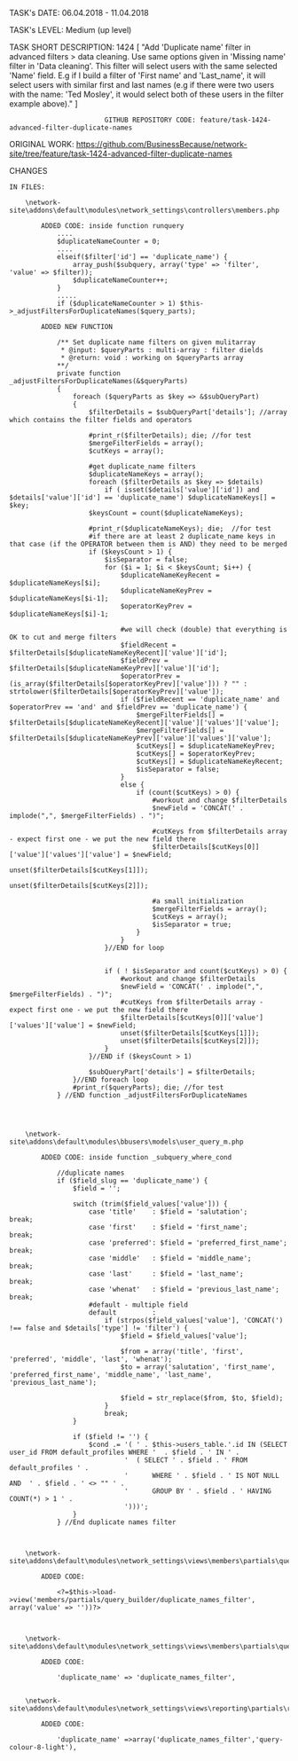 TASK's DATE: 06.04.2018 - 11.04.2018 

TASK's LEVEL: Medium (up level)

TASK SHORT DESCRIPTION: 1424 [
								"Add 'Duplicate name' filter in advanced filters > data cleaning.
								Use same options given in 'Missing name' filter in 'Data cleaning'.
								This filter will select users with the same selected 'Name' field.
								E.g if I build a filter of 'First name' and 'Last_name', it will select users with similar 
								first and last names (e.g if there were two users with the name: 'Ted Mosley', 
								it would select both of these users in the filter example above)."
							]


							GITHUB REPOSITORY CODE: feature/task-1424-advanced-filter-duplicate-names

ORIGINAL WORK: https://github.com/BusinessBecause/network-site/tree/feature/task-1424-advanced-filter-duplicate-names

CHANGES
 
	IN FILES: 
	
		\network-site\addons\default\modules\network_settings\controllers\members.php
	
			ADDED CODE: inside function runquery
				....
				$duplicateNameCounter = 0;
				....
				elseif($filter['id'] == 'duplicate_name') {
					array_push($subquery, array('type' => 'filter', 'value' => $filter));
					$duplicateNameCounter++;
				}
				.....
				if ($duplicateNameCounter > 1) $this->_adjustFiltersForDuplicateNames($query_parts);
	
			ADDED NEW FUNCTION 
			
				/** Set duplicate name filters on given mulitarray
				 * @input: $queryParts : multi-array : filter dields
				 * @return: void : working on $queryParts array
				**/
				private function _adjustFiltersForDuplicateNames(&$queryParts) 
				{	
					foreach ($queryParts as $key => &$subQueryPart) 
					{
						$filterDetails = $subQueryPart['details']; //array which contains the filter fields and operators

						#print_r($filterDetails); die; //for test			
						$mergeFilterFields = array();
						$cutKeys = array();
						
						#get duplicate_name filters
						$duplicateNameKeys = array();
						foreach ($filterDetails as $key => $details) 
							if ( isset($details['value']['id']) and $details['value']['id'] == 'duplicate_name') $duplicateNameKeys[] = $key;
						$keysCount = count($duplicateNameKeys);

						#print_r($duplicateNameKeys); die;	//for test			
						#if there are at least 2 duplicate_name keys in that case (if the OPERATOR between them is AND) they need to be merged
						if ($keysCount > 1) {
							$isSeparator = false;
							for ($i = 1; $i < $keysCount; $i++) {
								$duplicateNameKeyRecent = $duplicateNameKeys[$i]; 
								$duplicateNameKeyPrev = $duplicateNameKeys[$i-1];
								$operatorKeyPrev = $duplicateNameKeys[$i]-1;
								
								#we will check (double) that everything is OK to cut and merge filters
								$fieldRecent = $filterDetails[$duplicateNameKeyRecent]['value']['id'];
								$fieldPrev = $filterDetails[$duplicateNameKeyPrev]['value']['id'];
								$operatorPrev = (is_array($filterDetails[$operatorKeyPrev]['value'])) ? "" : strtolower($filterDetails[$operatorKeyPrev]['value']);			
								if ($fieldRecent == 'duplicate_name' and $operatorPrev == 'and' and $fieldPrev == 'duplicate_name') {
									$mergeFilterFields[] = $filterDetails[$duplicateNameKeyRecent]['value']['values']['value'];
									$mergeFilterFields[] = $filterDetails[$duplicateNameKeyPrev]['value']['values']['value'];
									$cutKeys[] = $duplicateNameKeyPrev;
									$cutKeys[] = $operatorKeyPrev;
									$cutKeys[] = $duplicateNameKeyRecent;
									$isSeparator = false;
								}
								else {
									if (count($cutKeys) > 0) {
										#workout and change $filterDetails
										$newField = 'CONCAT(' . implode(",", $mergeFilterFields) . ")";
										
										#cutKeys from $filterDetails array - expect first one - we put the new field there
										$filterDetails[$cutKeys[0]]['value']['values']['value'] = $newField;
										unset($filterDetails[$cutKeys[1]]); 
										unset($filterDetails[$cutKeys[2]]);
										
										#a small initialization
										$mergeFilterFields = array();
										$cutKeys = array();
										$isSeparator = true;
									}
								}
							}//END for loop
							
							
							if ( ! $isSeparator and count($cutKeys) > 0) {
								#workout and change $filterDetails
								$newField = 'CONCAT(' . implode(",", $mergeFilterFields) . ")";					
								#cutKeys from $filterDetails array - expect first one - we put the new field there
								$filterDetails[$cutKeys[0]]['value']['values']['value'] = $newField;
								unset($filterDetails[$cutKeys[1]]); 
								unset($filterDetails[$cutKeys[2]]);
							}					
						}//END if ($keysCount > 1)

						$subQueryPart['details'] = $filterDetails;
					}//END foreach loop
					#print_r($queryParts); die; //for test				
				} //END function _adjustFiltersForDuplicateNames
		
		
		
		
		\network-site\addons\default\modules\bbusers\models\user_query_m.php
		
			ADDED CODE: inside function _subquery_where_cond
			
				//duplicate names
				if ($field_slug == 'duplicate_name') {
					$field = '';
					
					switch (trim($field_values['value'])) {
						case 'title'	: $field = 'salutation'; 			break; 
						case 'first'	: $field = 'first_name'; 			break; 
						case 'preferred': $field = 'preferred_first_name'; 	break; 
						case 'middle'	: $field = 'middle_name'; 			break; 
						case 'last'		: $field = 'last_name'; 				break; 
						case 'whenat'	: $field = 'previous_last_name'; 	break; 
						#default - multiple field
						default 		: 		
							if (strpos($field_values['value'], 'CONCAT(') !== false and $details['type'] != 'filter') {
								$field = $field_values['value'];
								
								$from = array('title', 'first', 'preferred', 'middle', 'last', 'whenat');
								$to = array('salutation', 'first_name', 'preferred_first_name', 'middle_name', 'last_name', 'previous_last_name');
								
								$field = str_replace($from, $to, $field);
							}
							break; 
					}	

					if ($field != '') {
						$cond .= '( ' . $this->users_table.'.id IN (SELECT user_id FROM default_profiles WHERE '  . $field . ' IN ' . 
								 '	( SELECT ' . $field . ' FROM default_profiles ' . 
								 '		WHERE ' . $field . ' IS NOT NULL AND  ' . $field . ' <> "" ' .  
								 '		GROUP BY ' . $field . ' HAVING COUNT(*) > 1 ' . 
								 ')))';
					}
				} //End duplicate names filter
			
	
	
		\network-site\addons\default\modules\network_settings\views\members\partials\query_builder.php
		
			ADDED CODE: 
			
				<?=$this->load->view('members/partials/query_builder/duplicate_names_filter', array('value' => ''))?>
				
				
				
		\network-site\addons\default\modules\network_settings\views\members\partials\query_builder_filter.php
		
			ADDED CODE: 
			
				'duplicate_name' => 'duplicate_names_filter',
				
		
		\network-site\addons\default\modules\network_settings\views\reporting\partials\report_filter_add.php
		
			ADDED CODE: 
			
				'duplicate_name' =>array('duplicate_names_filter','query-colour-8-light'),
